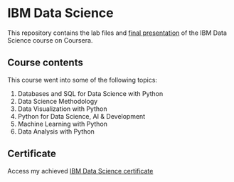 # IBM Data Science

This repository contains the lab files and [final presentation](https://github.com/Gohan61/capstone10DSP/blob/main/DS%20Capstone%20Gokhan%20Sancak.pdf) of the IBM Data Science course on Coursera.

## Course contents

This course went into some of the following topics:

1. Databases and SQL for Data Science with Python
2. Data Science Methodology
3. Data Visualization with Python
4. Python for Data Science, AI & Development
5. Machine Learning with Python
6. Data Analysis with Python

## Certificate

Access my achieved [IBM Data Science certificate](https://www.coursera.org/account/accomplishments/professional-cert/644Q38XRU8YQ)
